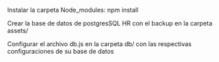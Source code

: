 Instalar la carpeta Node_modules: npm install

Crear la base de datos de postgresSQL HR con el backup en la carpeta assets/

Configurar el archivo db.js en la carpeta db/ con las respectivas configuraciones de su base de datos
